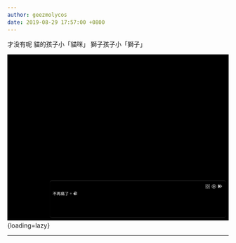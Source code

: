 ```yaml
---
author: geezmolycos
date: 2019-08-29 17:57:00 +0800
---
```


才没有呢 貓的孩子小「貓咪」 獅子孩子小「獅子」

![](/images/qq-zone/2019-08-29-nopain.png){loading=lazy}

---
